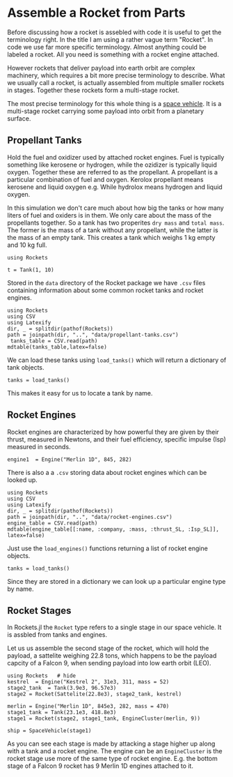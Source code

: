 # Assemble a Rocket from Parts

Before discussing how a rocket is assebled with code it is useful to get the terminology right. In the title I am using a rather vague term "Rocket". In code we use far more specific terminology. Almost anything could be labeled a rocket. All you need is something with a rocket engine attached. 

However rockets that deliver payload into earth orbit are complex machinery, which requires a bit more precise terminology to describe. What we usually call a rocket, is actually assembled from multiple smaller rockets in stages. Together these rockets form a multi-stage rocket.

The most precise terminology for this whole thing is a [space vehicle](https://en.wikipedia.org/wiki/Space_vehicle). It is a multi-stage rocket carrying some payload into orbit from a planetary surface. 

## Propellant Tanks

Hold the fuel and oxidizer used by attached rocket engines. Fuel is typically something like kerosene or hydrogen, while the ozidizer is typically liquid oxygen. Together these are referred to as the propellant. A propellant is a particular combination of fuel and oxygen. Kerolox  propellant means kerosene and liquid oxygen e.g. While hydrolox means hydrogen and liquid oxygen.

In this simulation we don't care much about how big the tanks or how many liters of fuel and oxiders is in them. We only care about the mass of the propellants together. So a tank has two properites `dry mass` and `total mass`. The former is the mass of a tank without any propellant, while the latter is the mass of an empty tank. This creates a tank which weighs 1 kg empty and 10 kg full. 

```@setup parts
using Rockets
```

```@repl parts
t = Tank(1, 10)
```

Stored in the `data` directory of the Rocket package we have `.csv` files containing information about some common rocket tanks and rocket engines. 

```@eval
using Rockets
using CSV
using Latexify
dir, _ = splitdir(pathof(Rockets))
path = joinpath(dir, "..", "data/propellant-tanks.csv")
 tanks_table = CSV.read(path)
mdtable(tanks_table,latex=false)
```

We can load these tanks using `load_tanks()` which will return a dictionary of tank objects.

```@repl parts
tanks = load_tanks()
```
This makes it easy for us to locate a tank by name.


## Rocket Engines

Rocket engines are characterized by how powerful they are given by their thrust, measured in Newtons, and their fuel efficiency, specific impulse (Isp) measured in seconds. 

```@repl parts
engine1  = Engine("Merlin 1D", 845, 282)
```

There is also a a `.csv` storing data about rocket engines which can be looked up.

```@eval
using Rockets
using CSV
using Latexify
dir, _ = splitdir(pathof(Rockets))
path = joinpath(dir, "..", "data/rocket-engines.csv")
engine_table = CSV.read(path)
mdtable(engine_table[[:name, :company, :mass, :thrust_SL, :Isp_SL]], latex=false)
```

Just use the  `load_engines()` functions returning a list of rocket engine objects.

```@repl parts
tanks = load_tanks()
```

Since they are stored in a dictionary we can look up a particular engine type by name.

## Rocket Stages

In Rockets.jl the `Rocket` type refers to a single stage in our space vehicle. It is assbled from tanks and engines.

Let us us assemble the second stage of the rocket, which will hold the payload, a sattelite weighing 22.8 tons, which happens to be the payload capcity of a Falcon 9, when sending payload into low earth orbit (LEO).

```@example falcon9
using Rockets   # hide
kestrel  = Engine("Kestrel 2", 31e3, 311, mass = 52)
stage2_tank  = Tank(3.9e3, 96.57e3)
stage2 = Rocket(Sattelite(22.8e3), stage2_tank, kestrel)

merlin = Engine("Merlin 1D", 845e3, 282, mass = 470)
stage1_tank = Tank(23.1e3, 418.8e3)
stage1 = Rocket(stage2, stage1_tank, EngineCluster(merlin, 9))

ship = SpaceVehicle(stage1)
```

As you can see each stage is made by attacking a stage higher up along with a tank and a rocket engine. The engine can be an `EngineCluster` is the rocket stage use more of the same type of rocket engine. E.g. the bottom stage of a Falcon 9 rocket has 9 Merlin 1D engines attached to it.
